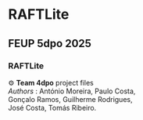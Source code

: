 # RAFTLite
## FEUP 5dpo 2025
### RAFTLite

 :gear: **Team 4dpo** project files\
 _Authors_ : António Moreira, Paulo Costa,\
             Gonçalo Ramos, Guilherme Rodrigues,\
             José Costa, Tomás Ribeiro.
  
